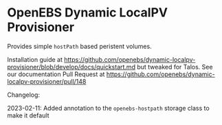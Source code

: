 # OpenEBS Dynamic LocalPV Provisioner

Provides simple `hostPath` based peristent volumes.

Installation guide at https://github.com/openebs/dynamic-localpv-provisioner/blob/develop/docs/quickstart.md but tweaked for Talos. See our documentation Pull Request at https://github.com/openebs/dynamic-localpv-provisioner/pull/148

Changelog:

2023-02-11: Added annotation to the `openebs-hostpath` storage class to make it default

